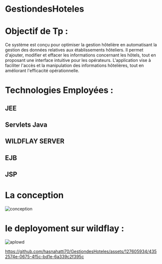 # GestiondesHoteles
# Objectif de Tp :

Ce système est conçu pour optimiser la gestion hôtelière en automatisant la gestion des données relatives aux établissements hôteliers. Il permet d'ajouter, modifier et effacer les informations concernant les hôtels, tout en proposant une interface intuitive pour les opérateurs. L'application vise à faciliter l'accès et la manipulation des informations hôtelières, tout en améliorant l'efficacité opérationnelle.
# Technologies Employées :
    
   ## JEE
   ## Servlets Java
   ## WILDFLAY SERVER
   ## EJB 
   ## JSP
   
# La conception 
![conception](https://github.com/hasnahatti70/GestiondesHoteles/assets/127605934/e9b65c5a-41a6-4785-aaff-d415a7bca151)
# le deployoment sur wildflay :

![aplowd](https://github.com/hasnahatti70/GestiondesHoteles/assets/127605934/bfc88c26-a860-4914-acb2-ad6338de0f80)


https://github.com/hasnahatti70/GestiondesHoteles/assets/127605934/4352574e-0675-4f5c-bd1e-6a339c2f395c


